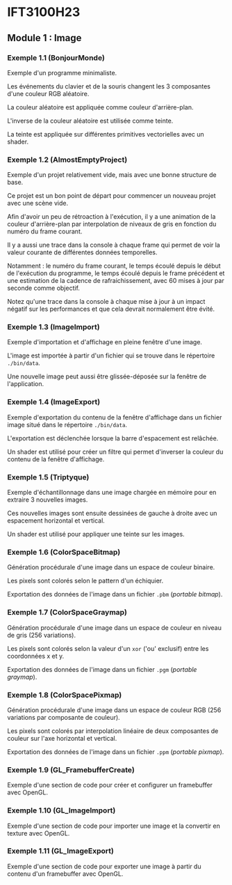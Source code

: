 # IFT3100H23

## Module 1 : Image

### Exemple 1.1 (BonjourMonde)

Exemple d'un programme minimaliste.

Les événements du clavier et de la souris changent les 3 composantes d'une couleur RGB aléatoire.

La couleur aléatoire est appliquée comme couleur d'arrière-plan.

L'inverse de la couleur aléatoire est utilisée comme teinte.

La teinte est appliquée sur différentes primitives vectorielles avec un shader.

### Exemple 1.2 (AlmostEmptyProject)

Exemple d'un projet relativement vide, mais avec une bonne structure de base.

Ce projet est un bon point de départ pour commencer un nouveau projet avec une scène vide.

Afin d'avoir un peu de rétroaction à l'exécution, il y a une animation de la couleur d'arrière-plan par interpolation de niveaux de gris en fonction du numéro du frame courant.

Il y a aussi une trace dans la console à chaque frame qui permet de voir la valeur courante de différentes données temporelles.

Notamment : le numéro du frame courant, le temps écoulé depuis le début de l'exécution du programme, le temps écoulé depuis le frame précédent et une estimation de la cadence de rafraichissement, avec 60 mises à jour par seconde comme objectif.

Notez qu'une trace dans la console à chaque mise à jour à un impact négatif sur les performances et que cela devrait normalement être évité. 

### Exemple 1.3 (ImageImport)

Exemple d'importation et d'affichage en pleine fenêtre d'une image.

L'image est importée à partir d'un fichier qui se trouve dans le répertoire `./bin/data`.

Une nouvelle image peut aussi être glissée-déposée sur la fenêtre de l'application.

### Exemple 1.4 (ImageExport)

Exemple d'exportation du contenu de la fenêtre d'affichage dans un fichier image situé dans le répertoire `./bin/data`.

L'exportation est déclenchée lorsque la barre d'espacement est relâchée.

Un shader est utilisé pour créer un filtre qui permet d'inverser la couleur du contenu de la fenêtre d'affichage.

### Exemple 1.5 (Triptyque)

Exemple d'échantillonnage dans une image chargée en mémoire pour en extraire 3 nouvelles images.

Ces nouvelles images sont ensuite dessinées de gauche à droite avec un espacement horizontal et vertical.

Un shader est utilisé pour appliquer une teinte sur les images.

### Exemple 1.6 (ColorSpaceBitmap)

Génération procédurale d'une image dans un espace de couleur binaire.

Les pixels sont colorés selon le pattern d'un échiquier.

Exportation des données de l'image dans un fichier `.pbm` (*portable bitmap*).

### Exemple 1.7 (ColorSpaceGraymap)

Génération procédurale d'une image dans un espace de couleur en niveau de gris (256 variations).

Les pixels sont colorés selon la valeur d'un `xor` ('ou' exclusif) entre les coordonnées x et y.

Exportation des données de l'image dans un fichier `.pgm` (*portable graymap*).

### Exemple 1.8 (ColorSpacePixmap)

Génération procédurale d'une image dans un espace de couleur RGB (256 variations par composante de couleur).

Les pixels sont colorés par interpolation linéaire de deux composantes de couleur sur l'axe horizontal et vertical.

Exportation des données de l'image dans un fichier `.ppm` (*portable pixmap*).

### Exemple 1.9 (GL_FramebufferCreate)

Exemple d'une section de code pour créer et configurer un framebuffer avec OpenGL.

### Exemple 1.10 (GL_ImageImport)

Exemple d'une section de code pour importer une image et la convertir en texture avec OpenGL.

### Exemple 1.11 (GL_ImageExport)

Exemple d'une section de code pour exporter une image à partir du contenu d'un framebuffer avec OpenGL.
